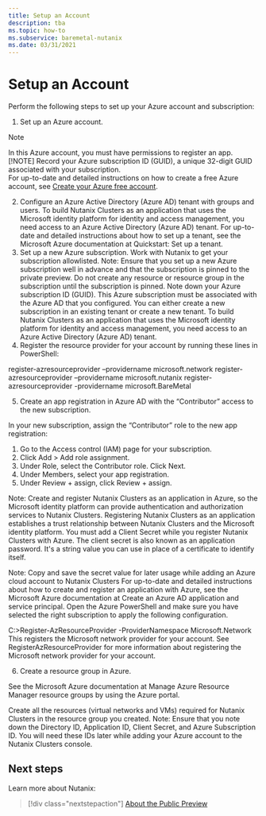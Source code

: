 ```yaml
---
title: Setup an Account
description: tba
ms.topic: how-to
ms.subservice: baremetal-nutanix
ms.date: 03/31/2021
---
```


# Setup an Account

Perform the following steps to set up your Azure account and subscription: 
 
1.	Set up an Azure account. 
> [!NOTE]
> In this Azure account, you must have permissions to register an app.  
> [!NOTE]
> Record your Azure subscription ID (GUID), a unique 32-digit GUID associated with your subscription.  
For up-to-date and detailed instructions on how to create a free Azure account, see [Create your Azure free account](https://azure.microsoft.com/en-us/free/?WT.mc_id=A261C142F).  

2.	Configure an Azure Active Directory (Azure AD) tenant with groups and users. To build Nutanix Clusters as an application that uses the Microsoft identity platform for identity and access management, you need access to an Azure Active Directory (Azure AD) tenant. 
For up-to-date and detailed instructions about how to set up a tenant, see the Microsoft Azure documentation at Quickstart: Set up a tenant. 
3.	Set up a new Azure subscription. Work with Nutanix to get your subscription allowlisted. 
Note: Ensure that you set up a new Azure subscription well in advance and that the subscription is pinned to the private preview. Do not create any resource or resource group in the subscription until the subscription is pinned. Note down your Azure subscription ID (GUID). 
This Azure subscription must be associated with the Azure AD that you configured. You can either create a new subscription in an existing tenant or create a new tenant. To build Nutanix Clusters as an application that uses the Microsoft identity platform for identity and access management, you need access to an Azure Active Directory (Azure AD) tenant. 
4.	Register the resource provider for your account by running these lines in PowerShell: 
 
register-azresourceprovider –providername microsoft.network register-azresourceprovider –providername microsoft.nutanix 
register-azresourceprovider -providername microsoft.BareMetal 
 
5.	Create an app registration in Azure AD with the “Contributor” access to the new subscription. 
 
In your new subscription, assign the “Contributor” role to the new app registration: 
1.	Go to the Access control (IAM) page for your subscription. 
2.	Click Add > Add role assignment. 
3.	Under Role, select the Contributor role. Click Next. 
4.	Under Members, select your app registration. 
5.	Under Review + assign, click Review + assign. 
 
Note: 
Create and register Nutanix Clusters as an application in Azure, so the Microsoft identity platform can provide authentication and authorization services to Nutanix Clusters. Registering Nutanix Clusters as an application establishes a trust relationship between Nutanix Clusters and the Microsoft identity platform. 
You must add a Client Secret while you register Nutanix Clusters with Azure. The client secret is also known as an application password. It's a string value you can use in place of a certificate to identify itself. 
 
Note: Copy and save the secret value for later usage while adding an Azure cloud account to Nutanix Clusters 
For up-to-date and detailed instructions about how to create and register an application with Azure, see the Microsoft Azure documentation at Create an Azure AD application and service principal. 
Open the Azure PowerShell and make sure you have selected the right subscription to apply the following configuration. 
 
C:\>Register-AzResourceProvider -ProviderNamespace Microsoft.Network 
This registers the Microsoft network provider for your account. See RegisterAzResourceProvider for more information about registering the Microsoft network provider for your account. 
 
6. Create a resource group in Azure. 
 
See the Microsoft Azure documentation at Manage Azure Resource Manager resource groups by using the Azure portal. 
 
Create all the resources (virtual networks and VMs) required for Nutanix Clusters in the resource group you created. 
Note: Ensure that you note down the Directory ID, Application ID, Client Secret, and Azure Subscription ID. You will need these IDs later while adding your Azure account to the Nutanix Clusters console. 


 
## Next steps

Learn more about Nutanix:

> [!div class="nextstepaction"]
> [About the Public Preview](about-the-public-preview.md)
